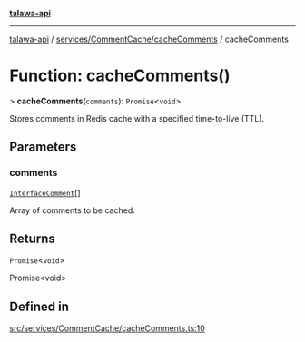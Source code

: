 [**talawa-api**](../../../../README.md)

***

[talawa-api](../../../../modules.md) / [services/CommentCache/cacheComments](../README.md) / cacheComments

# Function: cacheComments()

\> **cacheComments**(`comments`): `Promise`\<`void`\>

Stores comments in Redis cache with a specified time-to-live (TTL).

## Parameters

### comments

[`InterfaceComment`](../../../../models/Comment/interfaces/InterfaceComment.md)[]

Array of comments to be cached.

## Returns

`Promise`\<`void`\>

Promise\<void\>

## Defined in

[src/services/CommentCache/cacheComments.ts:10](https://github.com/PalisadoesFoundation/talawa-api/blob/5c5b29a0ea487bda8306089fe128f43f3be29f94/src/services/CommentCache/cacheComments.ts#L10)
